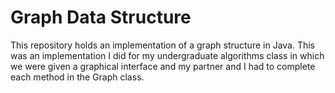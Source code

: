 # Graph Data Structure
This repository holds an implementation of a graph structure in Java. This was an implementation I did for my undergraduate algorithms class in which we were given a graphical interface and my partner and I had to complete each method in the Graph class. 



